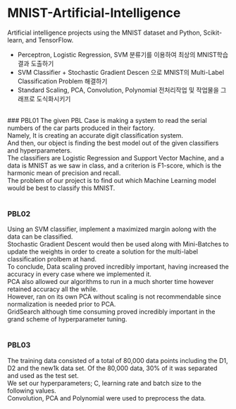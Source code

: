 # MNIST-Artificial-Intelligence
Artificial intelligence projects using the MNIST dataset and Python, Scikit-learn, and TensorFlow.<br>
* Perceptron, Logistic Regression, SVM 분류기를 이용하여 최상의 MNIST학습 결과 도출하기<br>
* SVM Classifier + Stochastic Gradient Descen 으로 MNIST의 Multi-Label Classification Problem 해결하기<br>
* Standard Scaling, PCA, Convolution, Polynomial 전처리작업 및 작업물을 그래프로 도식화시키기<br>
<br>
### PBL01
The given PBL Case is making a system to read the serial numbers of the car parts produced in their factory.<br>
Namely, It is creating an accurate digit classification system.<br>
And then, our object is finding the best model out of the given classifiers and hyperparameters.<br>
The classifiers are Logistic Regression and Support Vector Machine, and a data is MNIST as we saw in class, and a criterion is F1-score, which is the harmonic mean of precision and recall.<br>
The problem of our project is to find out which Machine Learning model would be best to classify this MNIST.<br>
<br>

### PBL02
Using an SVM classifier, implement a maximized margin aolong with the data can be classified. <br>
Stochastic Gradient Descent would then be used along with Mini-Batches to update the weights in order to create a solution for the multi-label classification prolbem at hand.<br>
To conclude,
Data scaling proved incredibly important, having increased the accuracy in every case where we implemented it.<br>
PCA also allowed our algorithms to run in a much shorter time however retained accuracy all the while.<br>
However, ran on its own PCA without scaling is not recommendable since normalization is needed prior to PCA.<br>
GridSearch although time consuming proved incredibly important in the grand scheme of hyperparameter tuning.<br>
<br>

### PBL03
The training data consisted of a total of 80,000 data points including the D1, D2 and the new1k data set. Of the 80,000 data, 30% of it was separated and used as the test set.<br>
We set our hyperparameters; C, learning rate and batch size to the following values.<br>
Convolution, PCA and Polynomial were used to preprocess the data.<br>
<br>
